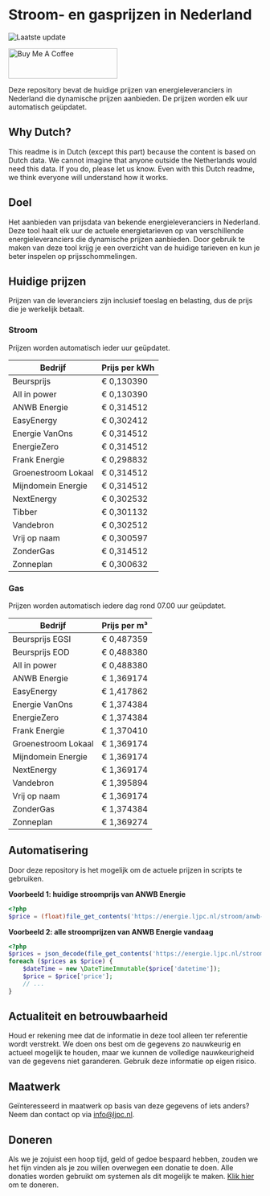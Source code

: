 # Stroom- en gasprijzen in Nederland

![Laatste update](https://img.shields.io/badge/laatste%20update-2025--01--04%2001%3A00%20CET-brightgreen)

<a href="https://www.buymeacoffee.com/Lars-" target="_blank"><img src="https://cdn.buymeacoffee.com/buttons/v2/default-orange.png" alt="Buy Me A Coffee" height="60" style="height: 60px !important;width: 217px !important;" ></a>

Deze repository bevat de huidige prijzen van energieleveranciers in Nederland die dynamische prijzen aanbieden. De prijzen worden elk uur automatisch geüpdatet.

## Why Dutch?

This readme is in Dutch (except this part) because the content is based on Dutch data. We cannot imagine that anyone outside the Netherlands would need this data. If you do, please let us know. Even with this Dutch readme, we think
everyone will understand how it works.

## Doel

Het aanbieden van prijsdata van bekende energieleveranciers in Nederland. Deze tool haalt elk uur de actuele energietarieven op van verschillende energieleveranciers die dynamische prijzen aanbieden. Door gebruik te maken van deze tool
krijg je een overzicht van de huidige tarieven en kun je beter inspelen op prijsschommelingen.

## Huidige prijzen

Prijzen van de leveranciers zijn inclusief toeslag en belasting, dus de prijs die je werkelijk betaalt.

### Stroom

Prijzen worden automatisch ieder uur geüpdatet.

 Bedrijf | Prijs per kWh 
---------|---------------
Beursprijs | € 0,130390
All in power | € 0,130390
ANWB Energie | € 0,314512
EasyEnergy | € 0,302412
Energie VanOns | € 0,314512
EnergieZero | € 0,314512
Frank Energie | € 0,298832
Groenestroom Lokaal | € 0,314512
Mijndomein Energie | € 0,314512
NextEnergy | € 0,302532
Tibber | € 0,301132
Vandebron | € 0,302512
Vrij op naam | € 0,300597
ZonderGas | € 0,314512
Zonneplan | € 0,300632


### Gas

Prijzen worden automatisch iedere dag rond 07.00 uur geüpdatet.

 Bedrijf | Prijs per m³ 
---------|--------------
Beursprijs EGSI | € 0,487359
Beursprijs EOD | € 0,488380
All in power | € 0,488380
ANWB Energie | € 1,369174
EasyEnergy | € 1,417862
Energie VanOns | € 1,374384
EnergieZero | € 1,374384
Frank Energie | € 1,370410
Groenestroom Lokaal | € 1,369174
Mijndomein Energie | € 1,369174
NextEnergy | € 1,369174
Vandebron | € 1,395894
Vrij op naam | € 1,369174
ZonderGas | € 1,374384
Zonneplan | € 1,369274


## Automatisering

Door deze repository is het mogelijk om de actuele prijzen in scripts te gebruiken.

**Voorbeeld 1: huidige stroomprijs van ANWB Energie**

```php
<?php
$price = (float)file_get_contents('https://energie.ljpc.nl/stroom/anwb-energie-nu.txt');

```

**Voorbeeld 2: alle stroomprijzen van ANWB Energie vandaag**

```php
<?php
$prices = json_decode(file_get_contents('https://energie.ljpc.nl/stroom/all-in-power-vandaag.json'),true);
foreach ($prices as $price) {
    $dateTime = new \DateTimeImmutable($price['datetime']);
    $price = $price['price'];
    // ...
}
```

## Actualiteit en betrouwbaarheid

Houd er rekening mee dat de informatie in deze tool alleen ter referentie wordt verstrekt. We doen ons best om de gegevens zo nauwkeurig en actueel mogelijk te houden, maar we kunnen de volledige nauwkeurigheid van de gegevens niet
garanderen. Gebruik deze informatie op eigen risico.

## Maatwerk

Geïnteresseerd in maatwerk op basis van deze gegevens of iets anders? Neem dan contact op
via [info@ljpc.nl](mailto:info@ljpc.nl?subject=Energie%20prijzen).

## Doneren

Als we je zojuist een hoop tijd, geld of gedoe bespaard hebben, zouden we het fijn vinden als je zou willen overwegen een
donatie te doen. Alle donaties worden gebruikt om systemen als dit mogelijk te
maken. [Klik hier](https://www.buymeacoffee.com/Lars-) om te doneren.

